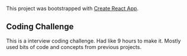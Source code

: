 This project was bootstrapped with [Create React App](https://github.com/facebook/create-react-app).

## Coding Challenge
This is a interview coding challenge. Had like 9 hours to make it.
Mostly used bits of code and concepts from previous projects.
